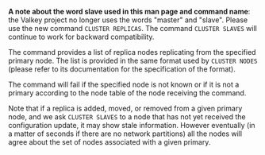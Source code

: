 **A note about the word slave used in this man page and command name**: the Valkey project no longer uses the words "master" and "slave". Please use the new command `CLUSTER REPLICAS`. The command `CLUSTER SLAVES` will continue to work for backward compatibility.

The command provides a list of replica nodes replicating from the specified
primary node. The list is provided in the same format used by `CLUSTER NODES` (please refer to its documentation for the specification of the format).

The command will fail if the specified node is not known or if it is not
a primary according to the node table of the node receiving the command.

Note that if a replica is added, moved, or removed from a given primary node,
and we ask `CLUSTER SLAVES` to a node that has not yet received the
configuration update, it may show stale information. However eventually
(in a matter of seconds if there are no network partitions) all the nodes
will agree about the set of nodes associated with a given primary.

